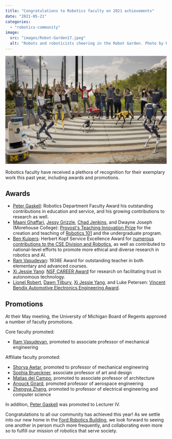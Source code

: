```yaml
---
title: "Congratulations to Robotics faculty on 2021 achievements"
date: "2021-05-21"
categories: 
  - "robotics-community"
image: 
  src: "images/Robot-Garden17.jpeg"
  alt: "Robots and roboticists cheering in the Robot Garden. Photo by Robert Coelius."
---
```


![Robots and roboticists cheering in the Robot Garden. Photo by Robert Coelius.](images/Robot-Garden17-1024x682.jpeg)

Robotics faculty have received a plethora of recognition for their exemplary work this past year, including awards and promotions.

<!--more-->

## Awards

- [Peter Gaskell](https://2024.robotics.umich.edu/profile/peter-gaskell/ "Peter Gaskell"): Robotics Department Faculty Award his outstanding contributions in education and service, and his growing contributions to research as well.
- [Maani Ghaffari](https://2024.robotics.umich.edu/profile/maani-ghaffari/ "Maani Ghaffari"), [Jessy Grizzle](https://2024.robotics.umich.edu/profile/jessy-grizzle/ "Jessy Grizzle"), [Chad Jenkins](https://2024.robotics.umich.edu/profile/chad-jenkins/ "Chad Jenkins"), and Dwayne Joseph (Morehouse College): [Provost's Teaching Innovation Prize](https://record.umich.edu/articles/six-projects-to-be-awarded-provosts-teaching-innovation-prizes/) for the creation and teaching of [Robotics 101](https://2024.robotics.umich.edu/academic-program/course-offerings/rob101-fall-2020/ "ROB 101: Computational Linear Algebra") and the undergraduate program.
- [Ben Kuipers](https://2024.robotics.umich.edu/profile/benjamin-kuipers/ "Benjamin Kuipers"): Herbert Kopf Service Excellence Award for [numerous contributions to the CSE Division and Robotics](https://cse.engin.umich.edu/stories/ben-kuipers-recognized-for-outstanding-service-in-cse-robotics), as well as contributed to national-level efforts to promote more ethical and diverse research in robotics and AI.
- [Ram Vasudevan](https://2024.robotics.umich.edu/profile/ram-vasudevan/ "Ram Vasudevan"): 1938E Award for outstanding teacher in both elementary and advanced courses.
- [Xi Jessie Yang](https://2024.robotics.umich.edu/profile/xi-jessie-yang/ "Xi Jessie Yang"): [NSF CAREER Award](https://ioe.engin.umich.edu/2021/04/20/jessie-yang-receives-nsf-career-award/) for research on facilitating trust in autonomous technology.
- [Lionel Robert](https://2024.robotics.umich.edu/profile/lionel-robert/ "Lionel Robert"), [Dawn Tilbury](https://2024.robotics.umich.edu/profile/dawn-tilbury/ "Dawn Tilbury"), [Xi Jessie Yang](https://2024.robotics.umich.edu/profile/xi-jessie-yang/ "Xi Jessie Yang"), and Luke Petersen: [Vincent Bendix Automotive Electronics Engineering Award](https://arc.engin.umich.edu/news/announcements/arc-2019-sae-paper-receives-vincent-bendix-automotive-electronics-engineering-award/).

## Promotions

At their May meeting, the University of Michigan Board of Regents approved a number of faculty promotions.

Core faculty promoted:

- [Ram Vasudevan](https://2024.robotics.umich.edu/profile/ram-vasudevan/ "Ram Vasudevan"), promoted to associate professor of mechanical engineering

Affiliate faculty promoted:

- [Shorya Awtar](https://2024.robotics.umich.edu/profile/shorya-awtar/ "Shorya Awtar"), promoted to professor of mechanical engineering
- [Sophia Brueckner](https://2024.robotics.umich.edu/profile/sophia-brueckner/ "Sophia Brueckner"), associate professor of art and design
- [Matias del Campo](https://2024.robotics.umich.edu/profile/matias-del-campo/ "Matias del Campo"), promoted to associate professor of architecture
- [Anouck Girard](https://2024.robotics.umich.edu/profile/anouck-girard/ "Anouck Girard"), promoted professor of aerospace engineering
- [Zhengya Zhang](https://2024.robotics.umich.edu/profile/zhengya-zhang/ "Zhengya Zhang"), promoted to professor of electrical engineering and computer science

In addition, [Peter Gaskell](https://2024.robotics.umich.edu/profile/peter-gaskell/ "Peter Gaskell") was promoted to Lecturer IV.

Congratulations to all our community has achieved this year! As we settle into our new home in the [Ford Robotics Building](https://2024.robotics.umich.edu/about/ford-motor-company-robotics-building/ "Ford Robotics Building"), we look forward to seeing one another in person much more frequently, and collaborating even more so to fulfill our mission of robotics that serve society.
